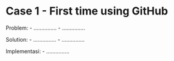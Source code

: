 # Case 1 - First time using GitHub

Problem:
      - ...............
      - ...............

Solution:
      - ...............
      - ...............

Implementasi:
      - ...............
      

